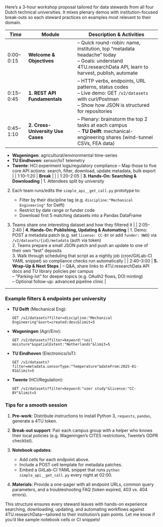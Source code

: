 Here’s a 3-hour workshop proposal tailored for data stewards from all four Dutch technical universities. It mixes plenary demos with institution-focused break-outs so each steward practices on examples most relevant to their domain.

| Time      | Module                            | Description & Activities                                                                                                                                   |
| --------- | --------------------------------- | ---------------------------------------------------------------------------------------------------------------------------------------------------------- |
| 0:00–0:15 | **Welcome & Objectives**          | – Quick round-robin: name, institution, top “metadata headache” today<br>– Goals: understand 4TU.researchData API, learn to harvest, publish, automate     |
| 0:15–0:45 | **1. REST API Fundamentals**      | – HTTP verbs, endpoints, URL patterns, status codes<br>– Live demo: GET `/v2/datasets` with curl/Postman<br>– Show how JSON is structured for repositories |
| 0:45–1:10 | **2. Cross-University Use Cases** | – Plenary: brainstorm the top 2 tasks at each campus<br>  - **TU Delft**: mechanical-engineering shares (wind-tunnel CSVs, FEA data)                       |

* **Wageningen**: agricultural/environmental time-series
* **TU Eindhoven**: sensor/IoT telemetry
* **Twente**: HCI experiment logs/regulatory compliance
  – Map those to five core API actions: search, filter, download, update metadata, bulk export                       |
  \| 1:10–1:20       | **Break**                                   |                                                                                                                                                                                                                                                |
  \| 1:20–2:05       | **3. Hands-On: Searching & Downloading**     | 1. Attendees split by university

2. Each team runs/edits the `simple_api__get_call.py` prototype to:

   * Filter by their discipline tag (e.g. `discipline:"Mechanical Engineering"` for Delft)
   * Restrict by date range or funder code
   * Download first 5 matching datasets into a Pandas DataFrame
3. Teams share one interesting dataset and how they filtered it                                                                                                                    |
   \| 2:05–2:40       | **4. Hands-On: Publishing, Updating & Automating** | 1. Demo: POST a metadata patch (e.g. set `license: CC-BY` or add `funder: NWO`) via `/v2/datasets/{id}/metadata` (auth via token)<br>2. Teams prepare a small JSON patch and push an update to one of their own “test” deposits<br>3. Walk through scheduling that script as a nightly job (cron/GitLab-CI YAML snippet) so compliance checks run automatically |
   \| 2:40–3:00       | **5. Wrap-Up & Next Steps**                 | – Q\&A, share links to 4TU.researchData API docs and TU library policies per campus<br>– “Parking-lot” for deeper topics (e.g. OAuth2 flows, DOI minting)<br>– Optional follow-up: advanced pipeline clinic |

---

### Example filters & endpoints per university

* **TU Delft** (Mechanical Eng):

  ```http
  GET /v2/datasets?filter=discipline:"Mechanical Engineering"&sort=created:desc&limit=5
  ```
* **Wageningen** (Agri/Env):

  ```http
  GET /v2/datasets?filter=keyword:"soil moisture"&spatialExtent:"Netherlands"&limit=5
  ```
* **TU Eindhoven** (Electronics/IoT):

  ```http
  GET /v2/datasets?filter=metadata.sensorType:"Temperature"&dateFrom:2025-01-01&limit=5
  ```
* **Twente** (HCI/Regulation):

  ```http
  GET /v2/datasets?filter=keyword:"user study"&license:"CC-BY"&limit=5
  ```

### Tips for a smooth session

1. **Pre-work**: Distribute instructions to install Python 3, `requests`, `pandas`, generate a 4TU token.
2. **Break-out support**: Pair each campus group with a helper who knows their local policies (e.g. Wageningen’s CITES restrictions, Twente’s GDPR checklist).
3. **Notebook updates**:

   * Add cells for each endpoint above.
   * Include a POST cell template for metadata patches.
   * Embed a GitLab-CI YAML snippet that runs `python simple_api__get_call.py` every night at 02:00.
4. **Materials**: Provide a one-pager with all endpoint URLs, common query parameters, and a troubleshooting FAQ (token expired, 403 vs. 404 errors).

This structure ensures every steward leaves with hands-on experience searching, downloading, updating, and automating workflows against 4TU.researchData—tailored to their institution’s pain points. Let me know if you’d like sample notebook cells or CI snippets!
